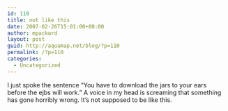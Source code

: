 ```yaml
---
id: 110
title: not like this
date: 2007-02-26T15:01:00+00:00
author: mpackard
layout: post
guid: http://aquamap.net/blog/?p=110
permalink: /?p=110
categories:
  - Uncategorized
---
```

I just spoke the sentence &#8220;You have to download the jars to your ears before the ejbs will work.&#8221; A voice in my head is screaming that something has gone horribly wrong. It&#8217;s not supposed to be like this.